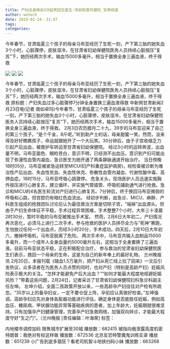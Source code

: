 ```yaml
---
title: 产妇全身换血3次起死回生医生:孕前检查可避险_甘肃频道
author: wetech
date: 2019-02-24- 21:47
tags: 
categories: 
---
```

今年春节，甘肃临夏三个孩子的母亲马布亚经历了生死一刻，产下第三胎的她失血3个小时，心脏骤停，皮肤湿冷，在甘肃省妇幼保健院医务人员持续心脏按压“复苏”下，她历经两次手术，输血15000多毫升，相当于置换全身三遍血液，终于得救
<!-- more -->
                
<img align="center" border="0" src="http://p2.ifengimg.com/fck/2019_09/6c8e426f65ad41f_w550_h395.jpg" />
                
<img align="center" border="0" src="http://p2.ifengimg.com/fck/2019_09/f0d3a8fd6469bbc_w549_h600.jpg" />
                
<img align="center" border="0" src="http://p2.ifengimg.com/a/2016/0810/204c433878d5cf9size1_w16_h16.png" />
            
今年春节，甘肃临夏三个孩子的母亲马布亚经历了生死一刻，产下第三胎的她失血3个小时，心脏骤停，皮肤湿冷，在甘肃省妇幼保健院医务人员持续心脏按压“复苏”下，她历经两次手术，输血15000多毫升，相当于置换全身三遍血液，终于得救
原标题：产妇失血过多心脏骤停7分钟全身置换三遍血液得救
中新网甘肃新闻2月23日电(记者 南如卓玛)今年春节，甘肃临夏三个孩子的母亲马布亚经历了生死一刻，产下第三胎的她失血3个小时，心脏骤停，皮肤湿冷，在甘肃省妇幼保健院医务人员持续心脏按压“复苏”下，她历经两次手术，输血15000多毫升，相当于置换全身三遍血液，终于得救。
2月3日农历腊月二十九，39岁的马布亚迎来了自己的第三个孩子。“是个千金，8斤呢。”听到助产士的话，母亲甜蜜一笑。然而，没来得及好好瞧瞧孩子，命运就跟她开了一个大玩笑。30分钟后，由于子宫收缩乏力引起产后出血，被救护车转运至甘肃省妇幼保健院。
经过3小时的运转奔波，出血量不明，马布亚面色、眼睑苍白，意识不明，已经测不出血压。意识到产妇可能出现了弥漫性血管内凝血，急诊医生为她开通了两条静脉通道开始治疗。
当日傍晚18时05分，马布亚被紧急运转至MICU(妇产科重症监护病房)，经检查被诊断为难治性产后出血、失血性贫血、失血性休克、弥散性血管内凝血、代谢性酸中毒、高钾血症。18时15分，马布亚呼吸心跳骤停。
危急关头，现场医护人员迅速实施胸外按压进行心肺复苏，建立循环，并实施气管插管、呼吸机辅助通气进行抢救。急诊和MICU的4名医生轮流对产妇进行心肺复苏。7分钟后，终于换回马布亚微弱的呼吸和心跳，但宫腔仍有暗红色血流出。
经初步判断，由急诊、MICU、麻醉、产科医生组成的抢救团队讨论后认为最佳救治方案是切除子宫，“端掉”出血源头。但由于产妇生命体征不平稳，手术过程异常困难，手术整整7个小时，大年三十凌晨2时30分，暂时平稳的马布亚被推出手术室。
然而，2月6日大年初二，产妇情况再次恶化，必须马上进行二次手术，参与抢救的医护人员拼尽全力与“死神”赛跑，生怕放过任何一个出血点，历经3小时20分，手术成功。四天后，2月10日大年初六，撤掉呼吸机，马布亚脱离了危险。
两次手术中，马布亚共输入血制品15000多毫升，而一个成年人全身血量约5000毫升左右，这相当于全身置换了三遍血液。目前马布亚状态平稳，正在积极配合治疗。
参与救治的甘肃省妇幼保健院医生们表示，救回一个母亲的生命，这是为自己的新年奉上的最好礼物。
兰州晚报讯 2月20日，本报刊载《输血1.5万毫升，把产妇从死亡线上拉了回来》一文后引发热议，众多读者在为医务人员点赞的同时，也对产妇（特别是高龄产妇）妊娠风险表示极大的关注。“怎样才能避免产后大出血？”“如何才能最大程度地规避妊娠风险？”带着这些问题，2月24日，记者采访了甘肃省妇幼保健院妇科急诊科副主任左坤。
左坤介绍，全面二孩政策开放以来，一些高龄孕产妇往往对产检有所疏忽。“35岁以上的备孕妇女，一定不要仓促上阵，孕前应认真做好检查。”左坤强调，高龄孕妇应先对身体各脏器功能进行评估，确定身体是否能胜任妊娠，例如高血压、糖尿病、甲状腺功能异常等基础疾病的患者，加上年龄大，妊娠期就很难坚持。只有加强孕产妇健康管理，完善孕产妇急救网络，加强双向转诊，才能最大程度守好“生之门”。（兰州晚报
[责任编辑：叶海荣]
标签：
 
 
 
 
             
内地楼市调控加码 限售城市扩展至30城
播放数：682415
被指向俄泄露高度机密 特朗普：我绝对有权这样做
播放数：672536
北京反恐特警魔鬼训练实录
播放数：651239
小广告到底多猖狂？看老司机智斗地铁扫码小妹
播放数：663268
